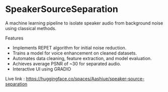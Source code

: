 # SpeakerSourceSeparation

A machine learning pipeline to isolate speaker audio from background noise using classical methods.

Features
- Implements REPET algorithm for initial noise reduction.
- Trains a model for voice enhancement on cleaned datasets.
- Automates data cleaning, feature extraction, and model evaluation.
- Achieves average PSNR of ~30 for separated audio.
- Interactive UI using GRADIO

Live link : https://huggingface.co/spaces/Aashiue/speaker-source-separation 

